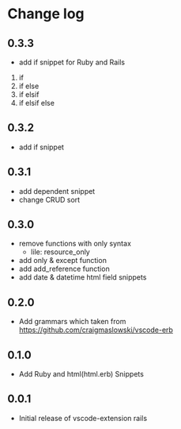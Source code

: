 # Change log
## 0.3.3
- add if snippet for Ruby and Rails
 1. if
 2. if else
 3. if elsif
 4. if elsif else
## 0.3.2
- add if snippet
## 0.3.1
- add dependent snippet
- change CRUD sort
## 0.3.0
- remove functions with only syntax 
  - lile: resource_only
- add only & except function
- add add_reference function
- add date & datetime html field snippets
## 0.2.0
- Add grammars which taken from https://github.com/craigmaslowski/vscode-erb
## 0.1.0
- Add Ruby and html(html.erb) Snippets
## 0.0.1
- Initial release of vscode-extension rails